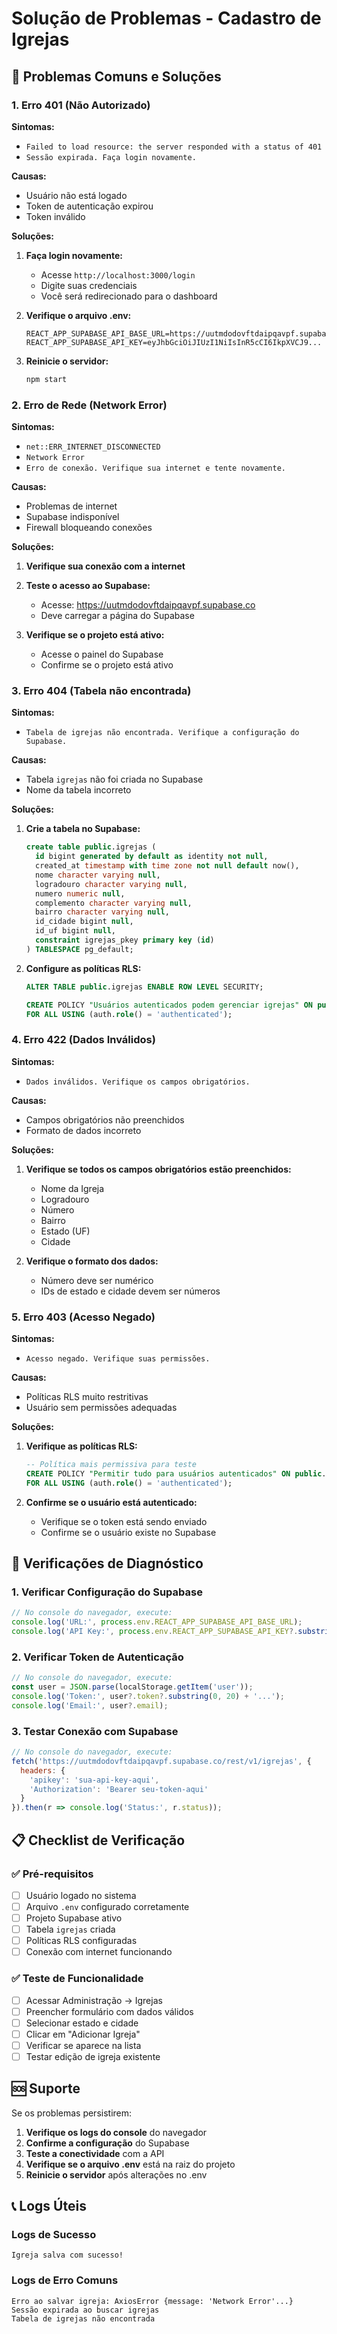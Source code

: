 # Solução de Problemas - Cadastro de Igrejas

## 🚨 Problemas Comuns e Soluções

### 1. Erro 401 (Não Autorizado)

**Sintomas:**
- `Failed to load resource: the server responded with a status of 401`
- `Sessão expirada. Faça login novamente.`

**Causas:**
- Usuário não está logado
- Token de autenticação expirou
- Token inválido

**Soluções:**
1. **Faça login novamente:**
   - Acesse `http://localhost:3000/login`
   - Digite suas credenciais
   - Você será redirecionado para o dashboard

2. **Verifique o arquivo .env:**
   ```env
   REACT_APP_SUPABASE_API_BASE_URL=https://uutmdodovftdaipqavpf.supabase.co
   REACT_APP_SUPABASE_API_KEY=eyJhbGciOiJIUzI1NiIsInR5cCI6IkpXVCJ9...
   ```

3. **Reinicie o servidor:**
   ```bash
   npm start
   ```

### 2. Erro de Rede (Network Error)

**Sintomas:**
- `net::ERR_INTERNET_DISCONNECTED`
- `Network Error`
- `Erro de conexão. Verifique sua internet e tente novamente.`

**Causas:**
- Problemas de internet
- Supabase indisponível
- Firewall bloqueando conexões

**Soluções:**
1. **Verifique sua conexão com a internet**
2. **Teste o acesso ao Supabase:**
   - Acesse: https://uutmdodovftdaipqavpf.supabase.co
   - Deve carregar a página do Supabase

3. **Verifique se o projeto está ativo:**
   - Acesse o painel do Supabase
   - Confirme se o projeto está ativo

### 3. Erro 404 (Tabela não encontrada)

**Sintomas:**
- `Tabela de igrejas não encontrada. Verifique a configuração do Supabase.`

**Causas:**
- Tabela `igrejas` não foi criada no Supabase
- Nome da tabela incorreto

**Soluções:**
1. **Crie a tabela no Supabase:**
   ```sql
   create table public.igrejas (
     id bigint generated by default as identity not null,
     created_at timestamp with time zone not null default now(),
     nome character varying null,
     logradouro character varying null,
     numero numeric null,
     complemento character varying null,
     bairro character varying null,
     id_cidade bigint null,
     id_uf bigint null,
     constraint igrejas_pkey primary key (id)
   ) TABLESPACE pg_default;
   ```

2. **Configure as políticas RLS:**
   ```sql
   ALTER TABLE public.igrejas ENABLE ROW LEVEL SECURITY;
   
   CREATE POLICY "Usuários autenticados podem gerenciar igrejas" ON public.igrejas
   FOR ALL USING (auth.role() = 'authenticated');
   ```

### 4. Erro 422 (Dados Inválidos)

**Sintomas:**
- `Dados inválidos. Verifique os campos obrigatórios.`

**Causas:**
- Campos obrigatórios não preenchidos
- Formato de dados incorreto

**Soluções:**
1. **Verifique se todos os campos obrigatórios estão preenchidos:**
   - Nome da Igreja
   - Logradouro
   - Número
   - Bairro
   - Estado (UF)
   - Cidade

2. **Verifique o formato dos dados:**
   - Número deve ser numérico
   - IDs de estado e cidade devem ser números

### 5. Erro 403 (Acesso Negado)

**Sintomas:**
- `Acesso negado. Verifique suas permissões.`

**Causas:**
- Políticas RLS muito restritivas
- Usuário sem permissões adequadas

**Soluções:**
1. **Verifique as políticas RLS:**
   ```sql
   -- Política mais permissiva para teste
   CREATE POLICY "Permitir tudo para usuários autenticados" ON public.igrejas
   FOR ALL USING (auth.role() = 'authenticated');
   ```

2. **Confirme se o usuário está autenticado:**
   - Verifique se o token está sendo enviado
   - Confirme se o usuário existe no Supabase

## 🔧 Verificações de Diagnóstico

### 1. Verificar Configuração do Supabase

```javascript
// No console do navegador, execute:
console.log('URL:', process.env.REACT_APP_SUPABASE_API_BASE_URL);
console.log('API Key:', process.env.REACT_APP_SUPABASE_API_KEY?.substring(0, 20) + '...');
```

### 2. Verificar Token de Autenticação

```javascript
// No console do navegador, execute:
const user = JSON.parse(localStorage.getItem('user'));
console.log('Token:', user?.token?.substring(0, 20) + '...');
console.log('Email:', user?.email);
```

### 3. Testar Conexão com Supabase

```javascript
// No console do navegador, execute:
fetch('https://uutmdodovftdaipqavpf.supabase.co/rest/v1/igrejas', {
  headers: {
    'apikey': 'sua-api-key-aqui',
    'Authorization': 'Bearer seu-token-aqui'
  }
}).then(r => console.log('Status:', r.status));
```

## 📋 Checklist de Verificação

### ✅ Pré-requisitos
- [ ] Usuário logado no sistema
- [ ] Arquivo `.env` configurado corretamente
- [ ] Projeto Supabase ativo
- [ ] Tabela `igrejas` criada
- [ ] Políticas RLS configuradas
- [ ] Conexão com internet funcionando

### ✅ Teste de Funcionalidade
- [ ] Acessar Administração → Igrejas
- [ ] Preencher formulário com dados válidos
- [ ] Selecionar estado e cidade
- [ ] Clicar em "Adicionar Igreja"
- [ ] Verificar se aparece na lista
- [ ] Testar edição de igreja existente

## 🆘 Suporte

Se os problemas persistirem:

1. **Verifique os logs do console** do navegador
2. **Confirme a configuração** do Supabase
3. **Teste a conectividade** com a API
4. **Verifique se o arquivo .env** está na raiz do projeto
5. **Reinicie o servidor** após alterações no .env

## 📞 Logs Úteis

### Logs de Sucesso
```
Igreja salva com sucesso!
```

### Logs de Erro Comuns
```
Erro ao salvar igreja: AxiosError {message: 'Network Error'...}
Sessão expirada ao buscar igrejas
Tabela de igrejas não encontrada
``` 